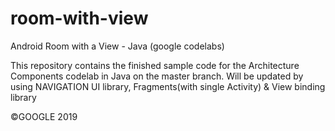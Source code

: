 # room-with-view
Android Room with a View - Java (google codelabs)

This repository contains the finished sample code for the Architecture Components codelab in Java on the master branch.
Will be updated by using NAVIGATION UI library, Fragments(with single Activity) & View binding library

©GOOGLE 2019
